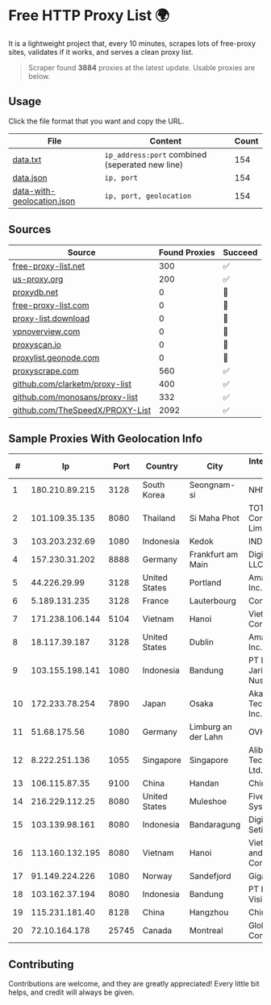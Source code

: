 
# Free HTTP Proxy List 🌍

It is a lightweight project that, every 10 minutes, scrapes lots of free-proxy sites, validates if it works, and serves a clean proxy list.


> Scraper found **3884** proxies at the latest update. Usable proxies are below.

## Usage

Click the file format that you want and copy the URL.


|File|Content|Count|
|----|-------|-----|
|[data.txt](https://raw.githubusercontent.com/themiralay/Proxy-List-World/master/data.txt)|`ip_address:port` combined (seperated new line)|154|
|[data.json](https://raw.githubusercontent.com/themiralay/Proxy-List-World/master/data.json)|`ip, port`|154|
|[data-with-geolocation.json](https://raw.githubusercontent.com/themiralay/Proxy-List-World/master/data-with-geolocation.json)|`ip, port, geolocation`|154|

## Sources

|Source|Found Proxies|Succeed|
|------|-------------|-------|
|[free-proxy-list.net](https://free-proxy-list.net)|300|✅|
|[us-proxy.org](https://www.us-proxy.org)|200|✅|
|[proxydb.net](http://proxydb.net)|0|🚫|
|[free-proxy-list.com](https://free-proxy-list.com/?page=&port=&type%5B%5D=http&type%5B%5D=https&up_time=0&search=Search)|0|🚫|
|[proxy-list.download](https://www.proxy-list.download/HTTP)|0|🚫|
|[vpnoverview.com](https://vpnoverview.com/privacy/anonymous-browsing/free-proxy-servers)|0|🚫|
|[proxyscan.io](https://www.proxyscan.io)|0|🚫|
|[proxylist.geonode.com](https://proxylist.geonode.com/api/proxy-list?limit=300&page=1&sort_by=lastChecked&sort_type=desc&protocols=http,https)|0|🚫|
|[proxyscrape.com](https://api.proxyscrape.com/v2/?request=displayproxies&protocol=http&timeout=10000&country=all&ssl=all&anonymity=all)|560|✅|
|[github.com/clarketm/proxy-list](https://raw.githubusercontent.com/clarketm/proxy-list/master/proxy-list-raw.txt)|400|✅|
|[github.com/monosans/proxy-list](https://raw.githubusercontent.com/monosans/proxy-list/main/proxies/http.txt)|332|✅|
|[github.com/TheSpeedX/PROXY-List](https://raw.githubusercontent.com/TheSpeedX/PROXY-List/master/http.txt)|2092|✅|


## Sample Proxies With Geolocation Info

|#|Ip|Port|Country|City|Internet Service Provider|
|-|--|----|-------|----|-------------------------|
|1|180.210.89.215|3128|South Korea|Seongnam-si|NHNCLOUD|
|2|101.109.35.135|8080|Thailand|Si Maha Phot|TOT Public Company Limited|
|3|103.203.232.69|1080|Indonesia|Kedok|INDANA|
|4|157.230.31.202|8888|Germany|Frankfurt am Main|DigitalOcean, LLC|
|5|44.226.29.99|3128|United States|Portland|Amazon.com, Inc.|
|6|5.189.131.235|3128|France|Lauterbourg|Contabo GmbH|
|7|171.238.106.144|5104|Vietnam|Hanoi|Viettel Corporation|
|8|18.117.39.187|3128|United States|Dublin|Amazon.com, Inc.|
|9|103.155.198.141|1080|Indonesia|Bandung|PT Lintas Jaringan Nusantara|
|10|172.233.78.254|7890|Japan|Osaka|Akamai Technologies, Inc.|
|11|51.68.175.56|1080|Germany|Limburg an der Lahn|OVH SAS|
|12|8.222.251.136|1055|Singapore|Singapore|Alibaba (US) Technology Co., Ltd.|
|13|106.115.87.35|9100|China|Handan|Chinanet|
|14|216.229.112.25|8080|United States|Muleshoe|Five Area Systems, LLC|
|15|103.139.98.161|8080|Indonesia|Bandaragung|Digital Network Setiawan|
|16|113.160.132.195|8080|Vietnam|Hanoi|VietNam Post and Telecom Corporation|
|17|91.149.224.226|1080|Norway|Sandefjord|Gigahost|
|18|103.162.37.194|8080|Indonesia|Bandung|PT Lintas Satu Visi|
|19|115.231.181.40|8128|China|Hangzhou|China Telecom|
|20|72.10.164.178|25745|Canada|Montreal|GloboTech Communications|



## Contributing

Contributions are welcome, and they are greatly appreciated! Every
little bit helps, and credit will always be given.

